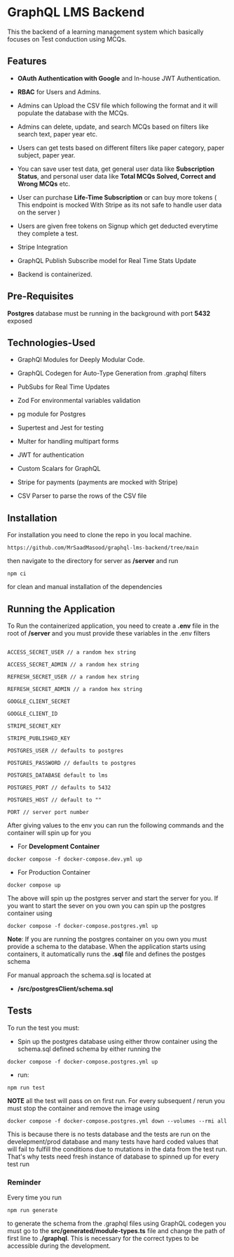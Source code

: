 # GraphQL LMS Backend

This the backend of a learning management system which basically focuses on Test conduction using MCQs.

## Features

- **OAuth Authentication with Google** and In-house JWT Authentication.

- **RBAC** for Users and Admins.

- Admins can Upload the CSV file which following the format and it will populate the database with the MCQs.

- Admins can delete, update, and search MCQs based on filters like search text, paper year etc.

- Users can get tests based on different filters like paper category, paper subject, paper year.

- You can save user test data, get general user data like **Subscription Status**, and personal user data like **Total MCQs Solved,
  Correct and Wrong MCQs** etc.

- User can purchase **Life-Time Subscription** or can buy more tokens ( This endpoint is mocked With Stripe as its not safe to handle user data on the server )

- Users are given free tokens on Signup which get deducted everytime they complete a test.

- Stripe Integration

- GraphQL Publish Subscribe model for Real Time Stats Update

- Backend is containerized.

## Pre-Requisites

**Postgres** database must be running in the background with port **5432** exposed

## Technologies-Used

- GraphQl Modules for Deeply Modular Code.

- GraphQL Codegen for Auto-Type Generation from .graphql filters

- PubSubs for Real Time Updates

- Zod For environmental variables validation

- pg module for Postgres

- Supertest and Jest for testing

- Multer for handling multipart forms

- JWT for authentication

- Custom Scalars for GraphQL

- Stripe for payments (payments are mocked with Stripe)

- CSV Parser to parse the rows of the CSV file

## Installation

For installation you need to clone the repo in you local machine.

```
https://github.com/MrSaadMasood/graphql-lms-backend/tree/main
```

then navigate to the directory for server as **/server** and run

```
npm ci
```

for clean and manual installation of the dependencies

## Running the Application

To Run the containerized application, you need to create a **.env** file in the root of **/server** and you must provide these variables
in the .env filters

```

ACCESS_SECRET_USER // a random hex string

ACCESS_SECRET_ADMIN // a random hex string

REFRESH_SECRET_USER // a random hex string

REFRESH_SECRET_ADMIN // a random hex string

GOOGLE_CLIENT_SECRET

GOOGLE_CLIENT_ID

STRIPE_SECRET_KEY

STRIPE_PUBLISHED_KEY

POSTGRES_USER // defaults to postgres

POSTGRES_PASSWORD // defaults to postgres

POSTGRES_DATABASE default to lms

POSTGRES_PORT // defaults to 5432

POSTGRES_HOST // default to ""

PORT // server port number

```

After giving values to the env you can run the following commands and the container
will spin up for you

- For **Development Container**

```
docker compose -f docker-compose.dev.yml up
```

- For Production Container

```
docker compose up
```

The above will spin up the postgres server and start the server for you.
If you want to start the sever on you own you can spin up the postgres container using

```
docker compose -f docker-compose.postgres.yml up
```

**Note**: If you are running the postgres container on you own you must provide a schema to the database. When the application starts using containers, it automatically runs the **.sql** file and defines the postges schema

For manual approach the schema.sql is located at

- **/src/postgresClient/schema.sql**

## Tests

To run the test you must:

- Spin up the postgres database using either throw container using the schema.sql defined schema by either running the

```
docker compose -f docker-compose.postgres.yml up
```

- run:

```
npm run test
```

**NOTE** all the test will pass on on first run. For every subsequent / rerun you must stop the container and remove the image using

```
docker compose -f docker-compose.postgres.yml down --volumes --rmi all
```

This is because there is no tests database and the tests are run on the develepment/prod database and many tests have hard coded values that will fail to fulfill the conditions due to mutations in the data from the test run. That's why tests need fresh instance of database to spinned up for every test run

### Reminder

Every time you run

```
npm run generate
```

to generate the schema from the .graphql files using GraphQL codegen you must go to the **src/**generated**/module-types.ts** file and change the path of first line to **./graphql**. This is necessary for the correct types to be accessible during the development.
